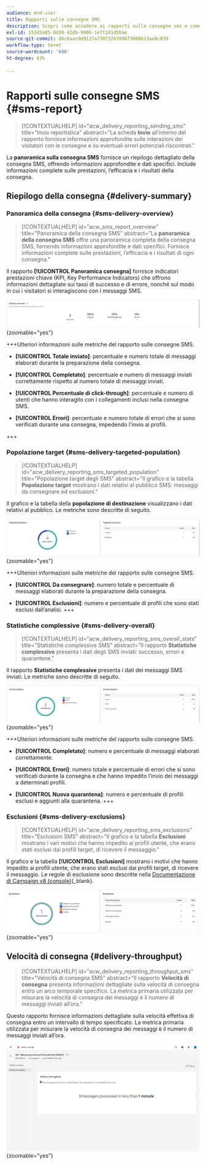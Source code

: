 ```yaml
---
audience: end-user
title: Rapporti sulle consegne SMS
description: Scopri come accedere ai rapporti sulle consegne sms e come utilizzarli
exl-id: 153d3a85-0d39-42db-9906-1e7f2d1d5bae
source-git-commit: d6c6aac9d9127a770732b709873008613ae8c639
workflow-type: tm+mt
source-wordcount: '608'
ht-degree: 63%

---
```


# Rapporti sulle consegne SMS {#sms-report}

>[!CONTEXTUALHELP]
>id="acw_delivery_reporting_sending_sms"
>title="Invio reportistica"
>abstract="La scheda **Invio** all’interno del rapporto fornisce informazioni approfondite sulle interazioni dei visitatori con le consegne e su eventuali errori potenziali riscontrati."

La **panoramica sulla consegna SMS** fornisce un riepilogo dettagliato della consegna SMS, offrendo informazioni approfondite e dati specifici. Include informazioni complete sulle prestazioni, l’efficacia e i risultati della consegna.

## Riepilogo della consegna {#delivery-summary}

### Panoramica della consegna {#sms-delivery-overview}

>[!CONTEXTUALHELP]
>id="acw_sms_report_overview"
>title="Panoramica della consegna SMS"
>abstract="La **panoramica della consegna SMS** offre una panoramica completa della consegna SMS, fornendo informazioni approfondite e dati specifici. Fornisce informazioni complete sulle prestazioni, l’efficacia e i risultati di ogni consegna."

Il rapporto **[!UICONTROL Panoramica consegna]** fornisce indicatori prestazioni chiave (KPI, Key Performance Indicators) che offrono informazioni dettagliate sui tassi di successo e di errore, nonché sul modo in cui i visitatori si interagiscono con i messaggi SMS.

![Descrizione: l&#39;immagine mostra il rapporto Panoramica consegna, che include KPI quali tassi di successo, tassi di errore e coinvolgimento dei visitatori.](assets/reporting_sms_3.png){zoomable="yes"}

+++Ulteriori informazioni sulle metriche del rapporto sulle consegne SMS.

* **[!UICONTROL Totale inviato]**: percentuale e numero totale di messaggi elaborati durante la preparazione della consegna.

* **[!UICONTROL Completato]**: percentuale e numero di messaggi inviati correttamente rispetto al numero totale di messaggi inviati.

* **[!UICONTROL Percentuale di click-through]**: percentuale e numero di utenti che hanno interagito con i collegamenti inclusi nella consegna SMS.

* **[!UICONTROL Errori]**: percentuale e numero totale di errori che si sono verificati durante una consegna, impedendo l&#39;invio ai profili.

+++

### Popolazione target {#sms-delivery-targeted-population}

>[!CONTEXTUALHELP]
>id="acw_delivery_reporting_sms_targeted_population"
>title="Popolazione target degli SMS"
>abstract="Il grafico e la tabella **Popolazione target** mostrano i dati relativi al pubblico SMS: messaggi da consegnare ed esclusioni."

Il grafico e la tabella della **popolazione di destinazione** visualizzano i dati relativi al pubblico. Le metriche sono descritte di seguito.

![Descrizione: l&#39;immagine mostra il grafico e la tabella della popolazione di destinazione, che includono metriche quali messaggi da consegnare ed esclusioni.](assets/reporting_sms_4.png){zoomable="yes"}

+++Ulteriori informazioni sulle metriche del rapporto sulle consegne SMS.

* **[!UICONTROL Da consegnare]**: numero totale e percentuale di messaggi elaborati durante la preparazione della consegna.

* **[!UICONTROL Esclusioni]**: numero e percentuale di profili che sono stati esclusi dall’analisi.
+++

### Statistiche complessive {#sms-delivery-overall}

>[!CONTEXTUALHELP]
>id="acw_delivery_reporting_sms_overall_stats"
>title="Statistiche complessive SMS"
>abstract="Il rapporto **Statistiche complessive** presenta i dati degli SMS inviati: successo, errori e quarantene."

Il rapporto **Statistiche complessive** presenta i dati dei messaggi SMS inviati. Le metriche sono descritte di seguito.

![Descrizione: nell&#39;immagine viene visualizzato il report Statistiche generali, che include metriche quali tassi di successo, errori e quarantene.](assets/reporting_sms_5.png){zoomable="yes"}

+++Ulteriori informazioni sulle metriche del rapporto sulle consegne SMS.

* **[!UICONTROL Completato]**: numero e percentuale di messaggi elaborati correttamente.

* **[!UICONTROL Errori]**: numero totale e percentuale di errori che si sono verificati durante la consegna e che hanno impedito l’invio dei messaggi a determinati profili.

* **[!UICONTROL Nuova quarantena]**: numero e percentuale di profili esclusi e aggiunti alla quarantena.
+++

### Esclusioni {#sms-delivery-exclusions}

>[!CONTEXTUALHELP]
>id="acw_delivery_reporting_sms_exclusions"
>title="Esclusioni SMS"
>abstract="Il grafico e la tabella **Esclusioni** mostrano i vari motivi che hanno impedito ai profili utente, che erano stati esclusi dai profili target, di ricevere il messaggio."

Il grafico e la tabella **[!UICONTROL Esclusioni]** mostrano i motivi che hanno impedito ai profili utente, che erano stati esclusi dai profili target, di ricevere il messaggio. Le regole di esclusione sono descritte nella [Documentazione di Campaign v8 (console)](https://experienceleague.adobe.com/docs/campaign/campaign-v8/send/failures/delivery-failures.html?lang=it#sms-quarantines){_blank}.

![Descrizione: nell&#39;immagine sono illustrati il grafico e la tabella Esclusioni, in cui sono illustrati i motivi dell&#39;esclusione dei profili utente dalla ricezione dei messaggi.](assets/reporting_sms_6.png){zoomable="yes"}

## Velocità di consegna {#delivery-throughput}

>[!CONTEXTUALHELP]
>id="acw_delivery_reporting_throughput_sms"
>title="Velocità di consegna SMS"
>abstract="Il rapporto **Velocità di consegna** presenta informazioni dettagliate sulla velocità di consegna entro un arco temporale specifico. La metrica primaria utilizzata per misurare la velocità di consegna dei messaggi è il numero di messaggi inviati all’ora."

Questo rapporto fornisce informazioni dettagliate sulla velocità effettiva di consegna entro un intervallo di tempo specificato. La metrica primaria utilizzata per misurare la velocità di consegna dei messaggi è il numero di messaggi inviati all’ora.

![Descrizione: nell&#39;immagine viene visualizzato il report della velocità effettiva di consegna, che include metriche quali il numero di messaggi inviati all&#39;ora in un intervallo di tempo specificato.](assets/reporting_sms_2.png){zoomable="yes"}